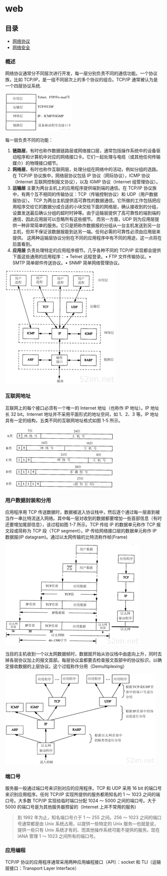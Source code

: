 # web

## 目录

- [网络协议](./protocol/README.md)
- [网络安全](./secure/README.md)

### 概述

网络协议通常分不同层次进行开发，每一层分别负责不同的通信功能。一个协议族，比如 TCP/IP，是一组不同层次上的多个协议的组合。TCP/IP 通常被认为是一个四层协议系统.

![](./images/01.png)

每一层负责不同的功能：

1.  **链路层**，有时也称作数据链路层或网络接口层，通常包括操作系统中的设备驱动程序和计算机中对应的网络接口卡。它们一起处理与电缆（或其他任何传输媒介）的物理接口细节。
2.  **网络层**，有时也称作互联网层，处理分组在网络中的活动，例如分组的选路。在 TCP/IP 协议族中，网络层协议包括 IP 协议（网际协议），ICMP 协议（Internet 互联网控制报文协议），以及 IGMP 协议（Internet 组管理协议）。
3.  **运输层** 主要为两台主机上的应用程序提供端到端的通信。在 TCP/IP 协议族中，有两个互不相同的传输协议：TCP（传输控制协议）和 UDP（用户数据报协议）。
    TCP 为两台主机提供高可靠性的数据通信。它所做的工作包括把应用程序交给它的数据分成合适的小块交给下面的网络层，确认接收到的分组，设置发送最后确认分组的超时时钟等。由于运输层提供了高可靠性的端到端的通信，因此应用层可以忽略所有这些细节。
    而另一方面，UDP 则为应用层提供一种非常简单的服务。它只是把称作数据报的分组从一台主机发送到另一台主机，但并不保证该数据报能到达另一端。任何必需的可靠性必须由应用层来提供。
    这两种运输层协议分别在不同的应用程序中有不同的用途，这一点将在后面看到。
4.  **应用层** 负责处理特定的应用程序细节。几乎各种不同的 TCP/IP 实现都会提供下面这些通用的应用程序：
    • Telnet 远程登录。• FTP 文件传输协议。• SMTP 简单邮件传送协议。• SNMP 简单网络管理协议。

![tcp](./images/02.png)

### 互联网地址

互联网上的每个接口必须有一个唯一的 Internet 地址（也称作 IP 地址）。IP 地址长 32 bit。Internet 地址并不采用平面形式的地址空间，如 1、2、3 等。IP 地址具有一定的结构，五类不同的互联网地址格式如图 1-5 所示。

![](./images/04.png)

### 用户数据封装和分用

应用程序用 TCP 传送数据时，数据被送入协议栈中，然后逐个通过每一层直到被当作一串比特流送入网络。其中每一层对收到的数据都要增加一些首部信息（有时还要增加尾部信息），该过程如图 1-7 所示。TCP 传给 IP 的数据单元称作 TCP 报文段或简称为 TCP 段（TCP segment）。IP 传给网络接口层的数据单元称作 IP 数据报(IP datagram)。通过以太网传输的比特流称作帧(Frame)

![](./images/5.png)

当目的主机收到一个以太网数据帧时，数据就开始从协议栈中由底向上升，同时去掉各层协议加上的报文首部。每层协议盒都要去检查报文首部中的协议标识，以确定接收数据的上层协议。这个过程称作分用（Demultiplexing）

![](./images/6.png)

### 端口号

服务器一般通过端口号来识别对应的应用程序。TCP 和 UDP 采用 16 bit 的端口号来识别应用程序。任何 TCP/IP 实现所提供的服务都用知名的 1 ～ 1023 之间的端口号。大多数 TCP/IP 实现给临时端口分配 1024 ～ 5000 之间的端口号。大于 5000 的端口号是为其他服务器预留的（Internet 上并不常用的服务)

> 到 1992 年为止，知名端口号介于 1 ～ 255 之间。256 ～ 1023 之间的端口号通常都是由 Unix 系统占用，以提供一些特定的 Unix 服务—也就是说，提供一些只有 Unix 系统才有的、而其他操作系统可能不提供的服务。现在 IANA 管理 1 ～ 1023 之间所有的端口号。

### 应用编程

TCP/IP 协议的应用程序通常采用两种应用编程接口（API）：socket 和 TLI（运输层接口：Transport Layer Interface）

